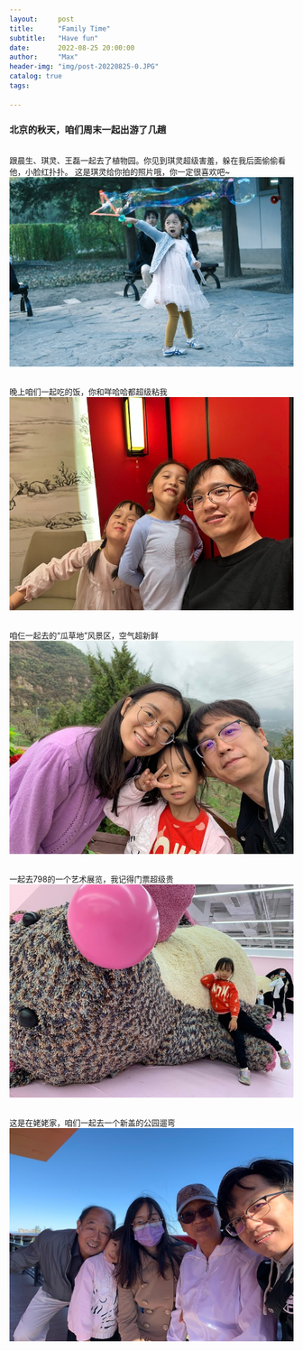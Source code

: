 ```yaml
---
layout:     post
title:      "Family Time"
subtitle:   "Have fun"
date:       2022-08-25 20:00:00
author:     "Max"
header-img: "img/post-20220825-0.JPG"
catalog: true
tags:

---
```


> 

<h3>北京的秋天，咱们周末一起出游了几趟</h3> 


<br>跟晨生、琪灵、王磊一起去了植物园。你见到琪灵超级害羞，躲在我后面偷偷看他，小脸红扑扑。
这是琪灵给你拍的照片哦，你一定很喜欢吧~
![img](/img/post-20220825-1.JPG)

<br>晚上咱们一起吃的饭，你和咩哈哈都超级粘我
![img](/img/post-20220825-2.JPG)

<br>咱仨一起去的“瓜草地”风景区，空气超新鲜
![img](/img/post-20220825-3.JPG)

<br>一起去798的一个艺术展览，我记得门票超级贵
![img](/img/post-20220825-4.JPG)

<br>这是在姥姥家，咱们一起去一个新盖的公园遛弯
![img](/img/post-20220825-5.JPG)




